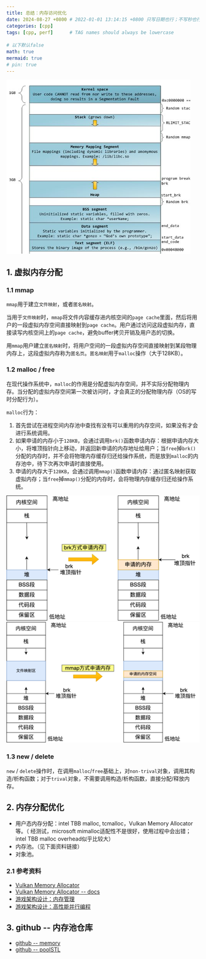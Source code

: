 ```yaml
---
title: 总结：内存访问优化
date: 2024-08-27 +0800 # 2022-01-01 13:14:15 +0800 只写日期也行；不写秒也行；这样也行 2022-03-09T00:55:42+08:00
categories: [cpp]
tags: [cpp, perf]      # TAG names should always be lowercase

# 以下默认false
math: true
mermaid: true
# pin: true
---
```


![process_stack](/assets/images/os/malloc_20240827/wfl3VM8icKWzunj.png)

## 1. 虚拟内存分配 ##

### 1.1 mmap ###

`mmap`用于建立`文件映射`，或者`匿名映射`。

当用于`文件映射`时，`mmap`将文件内容缓存进内核空间的`page cache`里面，然后将用户的一段虚拟内存空间直接映射到`page cache`。用户通过访问这段虚拟内存，直接读写内核空间上的`page cache`，避免buffer拷贝开销及用户态的切换。

用`mmap`用户建立`匿名映射`时，将用户空间的一段虚拟内存空间直接映射到某段物理内存上，这段虚拟内存称为`匿名页`。`匿名映射`用于`malloc`操作（大于128KB）。

### 1.2 malloc / free ###

在现代操作系统中，`malloc`的作用是分配虚拟内存空间，并不实际分配物理内存。当分配的虚拟内存空间第一次被访问时，才会真正的分配物理内存（OS的写时分配行为）。

`malloc`行为：

1. 首先尝试在进程空间内存池中查找有没有可以重用的内存空间，如果没有才会进行系统调用。
2. 如果申请的内存小于`128KB`，会通过调用`brk()`函数申请内存：根据申请内存大小，将堆顶指针向上移动，并返回新申请的内存地址给用户；当`free`掉`brk()`分配的内存时，并不会将物理内存缓存归还给操作系统，而是放到`malloc`的内存池中，待下次再次申请时直接使用。
3. 申请的内存大于`128KB`，会通过调用`mmap()`函数申请内存：通过匿名映射获取虚拟内存；当`free`掉`mmap()`分配的内存时，会将物理内存缓存归还给操作系统。

![malloc-brk](/assets/images/os/malloc_20240827/malloc_brk.png)
![malloc-mmap](/assets/images/os/malloc_20240827/malloc_mmap1.png)

### 1.3 new / delete ###

`new` / `delete`操作时，在调用`malloc`/`free`基础上，对`non-trival`对象，调用其构造/析构函数；对于`trival`对象，不需要调用构造/析构函数，直接分配/释放内存。

## 2. 内存分配优化 ##

* 用户态内存分配：intel TBB malloc, tcmalloc，Vulkan Memory Allocator等。（ 经测试，microsoft mimalloc适配性不是很好，使用过程中会出错；intel TBB malloc overhead似乎比较大）
* 内存池。（见下面资料链接）
* 对象池。

### 2.1 参考资料 ###

* [Vulkan Memory Allocator](https://github.com/GPUOpen-LibrariesAndSDKs/VulkanMemoryAllocator)
* [Vulkan Memory Allocator -- docs](https://gpuopen-librariesandsdks.github.io/VulkanMemoryAllocator/html/quick_start.html)
* [游戏架构设计：内存管理](https://www.cnblogs.com/KillerAery/p/10765893.html)
* [游戏架构设计：高性能并行编程](https://www.cnblogs.com/KillerAery/p/16333348.html)

## 3. github -- 内存池仓库 ##

* [github -- memory](https://github.com/foonathan/memory)
* [github -- poolSTL](https://github.com/alugowski/poolSTL)
